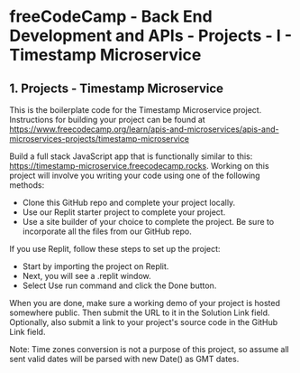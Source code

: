 # freeCodeCamp - Back End Development and APIs - Projects - I - Timestamp Microservice


## 1. Projects - Timestamp Microservice

This is the boilerplate code for the Timestamp Microservice project. Instructions for building your project can be found at https://www.freecodecamp.org/learn/apis-and-microservices/apis-and-microservices-projects/timestamp-microservice

Build a full stack JavaScript app that is functionally similar to this: https://timestamp-microservice.freecodecamp.rocks. Working on this project will involve you writing your code using one of the following methods:

  *  Clone this GitHub repo and complete your project locally.
  *  Use our Replit starter project to complete your project.
  *  Use a site builder of your choice to complete the project. Be sure to incorporate all the files from our GitHub repo.

If you use Replit, follow these steps to set up the project:

  *  Start by importing the project on Replit.
  *  Next, you will see a .replit window.
  *  Select Use run command and click the Done button.

When you are done, make sure a working demo of your project is hosted somewhere public. Then submit the URL to it in the Solution Link field. Optionally, also submit a link to your project's source code in the GitHub Link field.

Note: Time zones conversion is not a purpose of this project, so assume all sent valid dates will be parsed with new Date() as GMT dates.

